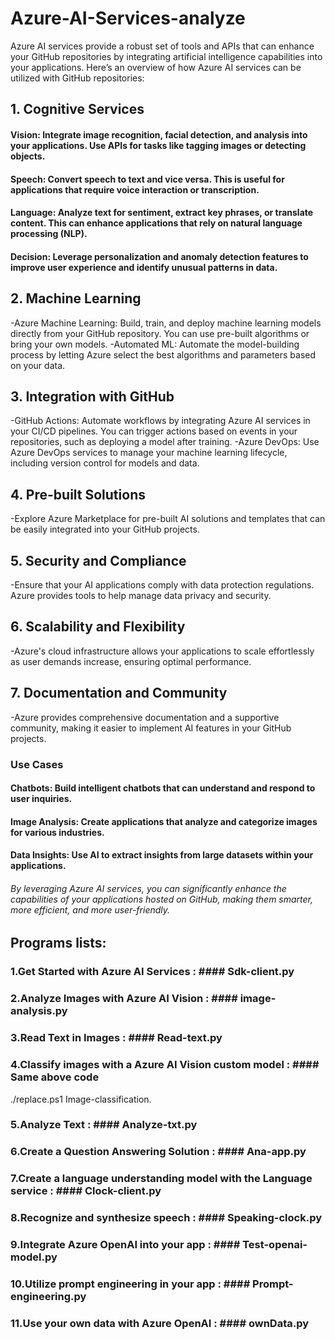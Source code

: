 # Azure-AI-Services-analyze
Azure AI services provide a robust set of tools and APIs that can enhance your GitHub repositories by integrating artificial intelligence capabilities into your applications. Here’s an overview of how Azure AI services can be utilized with GitHub repositories:

## 1. Cognitive Services
   
#### Vision: Integrate image recognition, facial detection, and analysis into your applications. Use APIs for tasks like tagging images or detecting objects.
#### Speech: Convert speech to text and vice versa. This is useful for applications that require voice interaction or transcription.
#### Language: Analyze text for sentiment, extract key phrases, or translate content. This can enhance applications that rely on natural language processing (NLP).
#### Decision: Leverage personalization and anomaly detection features to improve user experience and identify unusual patterns in data.

## 2. Machine Learning
-Azure Machine Learning: Build, train, and deploy machine learning models directly from your GitHub repository. You can use pre-built algorithms or bring your own models.
  -Automated ML: Automate the model-building process by letting Azure select the best algorithms and parameters based on your data.

## 3. Integration with GitHub
-GitHub Actions: Automate workflows by integrating Azure AI services in your CI/CD pipelines. You can trigger actions based on events in your repositories, such as deploying a model after training.
  -Azure DevOps: Use Azure DevOps services to manage your machine learning lifecycle, including version control for models and data.

## 4. Pre-built Solutions
-Explore Azure Marketplace for pre-built AI solutions and templates that can be easily integrated into your GitHub projects.

## 5. Security and Compliance
-Ensure that your AI applications comply with data protection regulations. Azure provides tools to help manage data privacy and security.

## 6. Scalability and Flexibility
-Azure's cloud infrastructure allows your applications to scale effortlessly as user demands increase, ensuring optimal performance.

## 7. Documentation and Community
-Azure provides comprehensive documentation and a supportive community, making it easier to implement AI features in your GitHub projects.

  ### Use Cases

  #### Chatbots: Build intelligent chatbots that can understand and respond to user inquiries.
  #### Image Analysis: Create applications that analyze and categorize images for various industries.
  #### Data Insights: Use AI to extract insights from large datasets within your applications.
  
###### By leveraging Azure AI services, you can significantly enhance the capabilities of your applications hosted on GitHub, making them smarter, more efficient, and more user-friendly.

## Programs lists:

### 1.Get Started with Azure AI Services : #### Sdk-client.py
### 2.Analyze Images with Azure AI Vision : #### image-analysis.py
### 3.Read Text in Images : #### Read-text.py
### 4.Classify images with a Azure AI Vision custom model : #### Same above code 
./replace.ps1
Image-classification.
### 5.Analyze Text : #### Analyze-txt.py
### 6.Create a Question Answering Solution : #### Ana-app.py
### 7.Create a language understanding model with the Language service : #### Clock-client.py
### 8.Recognize and synthesize speech : #### Speaking-clock.py
### 9.Integrate Azure OpenAI into your app : #### Test-openai-model.py
### 10.Utilize prompt engineering in your app : #### Prompt-engineering.py
### 11.Use your own data with Azure OpenAI : #### ownData.py
